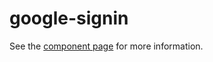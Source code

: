 google-signin
================

See the [component page](https://googlewebcomponents.github.io/google-signin) for more information.
